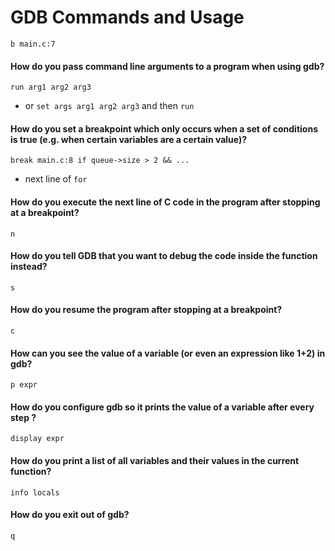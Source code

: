 # GDB Commands and Usage

`b main.c:7`
#### How do you pass command line arguments to a program when using gdb?
`run arg1 arg2 arg3`
- or `set args arg1 arg2 arg3` and then `run`

#### How do you set a breakpoint which only occurs when a set of conditions is true (e.g. when certain variables are a certain value)?
`break main.c:8 if queue->size > 2 && ...`
- next line of `for`

#### How do you execute the next line of C code in the program after stopping at a breakpoint?
`n`

#### How do you tell GDB that you want to debug the code inside the function instead?
`s`

#### How do you resume the program after stopping at a breakpoint?
`c`

#### How can you see the value of a variable (or even an expression like 1+2) in gdb?
`p expr`

#### How do you configure gdb so it prints the value of a variable after every step ?
`display expr`

#### How do you print a list of all variables and their values in the current function?
`info locals`

#### How do you exit out of gdb?
`q`